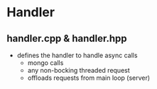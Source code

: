 # Handler
## handler.cpp & handler.hpp
- defines the handler to handle async calls
	- mongo calls
	- any non-bocking threaded request
	- offloads requests from main loop (server)